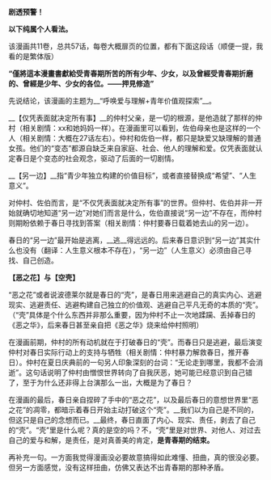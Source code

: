 __剧透预警！__



__以下纯属个人看法。__



该漫画共11卷，总共57话，每卷大概扉页的位置，都有下面这段话（顺便一提，我看的是繁体版）

__“僅將這本漫畫書獻給受青春期所苦的所有少年、少女，以及曾經受青春期折磨的、曾經是少年、少女的各位。——押見修造”__



先说结论，该漫画的主题为__“呼唤爱与理解+青年价值观探索”__。

__【仅凭表面就决定所有事】__的仲村父亲，是一切的根源，是他造就了那样的仲村（相关剧情：xx和她妈妈一样）。在漫画里可以看到，佐伯母亲也是这样的一个人（相关剧情：大概在27话左右）。仲村和佐伯一样，都只是缺爱又缺理解的普通女孩。他们的“变态”都源自缺乏来自家庭、社会、他人的理解和爱。仅凭表面就认定春日是个变态的社会观念，驱动了后面的一切剧情。

__【另一边】__指“青少年独立构建的价值目标”，或者直接替换成“希望”、“人生意义”。

对仲村、佐伯而言，是“不仅凭表面就决定所有事”的世界。但仲村、佐伯并非一开始就确切地知道“另一边”对她们而言是什么，佐伯直接说“另一边”不存在，而仲村则期盼依赖于春日寻找到答案（相关剧情：仲村要春日载着她去山的另一边）。

春日的“另一边”最开始是逃离，__逃__得远远的。后来春日意识到“另一边”其实什么也没有（翻译：人生意义根本不存在），“另一边”（人生意义）必须由自己寻找、自己创造。

__【恶之花】与【空壳】__

“恶之花”或者说波德莱尔就是春日的“壳”，是春日用来逃避自己的真实内心、逃避现实、逃避责任、逃避构建自己独立的价值观、逃避自己平凡无奇的本质的“壳”。（“壳”具体是个什么东西并非那么重要，因为仲村不止一次地蹂躏、丢掉春日的《恶之华》，后来春日甚至亲自把《恶之华》烧来给仲村照明）

在漫画前期，仲村的所有动机就在于打破春日的“壳”。而春日只是逃避，最后演变仲村对春日实际行动上的支持与牺牲（相关剧情：仲村暴力解救春日，推开春日）。仲村在夏日庆典前的一句另人印象深刻的台词：“无论走到哪里，我都不会消逝”。这句话说明了仲村由憎恨世界转向了自我厌恶，她可能已经意识到自己错了，至于为什么还非得上台演那么一出，大概是为了春日？

在漫画的最后，春日亲自捏碎了手中的“恶之花”，以及最后春日的意想世界里“恶之花”的凋零，都暗示着春日开始主动打破这个“壳”。__我们以为自己是不同的，但这只是自己的念想而已。__最终，春日直面了内心、现实、责任，剥去了自己的“壳”。“壳”里是什么呢？真的是空的吗？不，“壳”里是对世界、对他人、对过去自己的爱与和解，是责任，是对真善美的肯定，__是青春期的结束。__



再补充一句。一方面我觉得漫画没必要故意搞得如此难懂、扭曲，真的很没必要。但另一方面感觉，没有这样扭曲，仿佛又表达不出青春期的那种矛盾。































